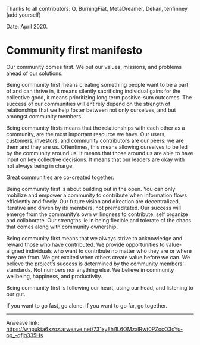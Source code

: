 Thanks to all contributors: Q, BurningFiat, MetaDreamer, Dekan, tenfinney (add yourself)

Date: April 2020.

# Community first manifesto

Our community comes first. We put our values, missions, and problems ahead of our solutions.

Being community first means creating something people want to be a part of and can thrive in, it means silently sacrificing individual gains for the collective good, it means prioritizing long term positive-sum outcomes. The success of our communities will entirely depend on the strength of relationships that we help foster between not only ourselves, and but amongst community members.

Being community firsts means that the relationships with each other as a community, are the most important resource we have. Our users, customers, investors, and community contributors are our peers: we are them and they are us. Oftentimes, this means allowing ourselves to be led by the community around us. It means that those around us are able to have input on key collective decisions. It means that our leaders are okay with not always being in charge. 

Great communities are co-created together.

Being community first is about building out in the open. You can only mobilize and empower a community to contribute when information flows efficiently and freely. Our future vision and direction are decentralized, iterative and driven by its members, not premeditated. Our success will emerge from the community’s own willingness to contribute, self organize and collaborate. Our strengths lie in being flexible and tolerate of the chaos that comes along with community ownership.

Being community first means that we always strive to acknowledge and reward those who have contributed. We provide opportunities to value-aligned individuals who want to contribute no matter who they are or where they are from. We get excited when others create value before we can. We believe the project’s success is determined by the community members' standards. Not numbers nor anything else. We believe in community wellbeing, happiness, and productivity.

Being community first is following our heart, using our head, and listening to our gut.

If you want to go fast, go alone. If you want to go far, go together.

---

Arweave link: https://wnpukta6xzoz.arweave.net/731xyEhi1L6OMzxIRwt0PZocO3oYu-og_-qfjq335Hs
